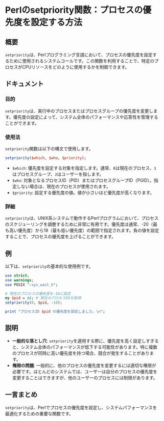 <!--
Meta Description: # Perlのsetpriority関数：プロセスの優先度を設定する方法 ## 概要 `setpriority`は、Perlプログラミング言語において、プロセスの優先度を設定するために使用されるシステムコールです。この関数を利用することで、特定のプロセスがCPUリソースをどのように使用するかを制御で...
Meta Keywords: setpriority, pid, use, perl, which
-->

# Perlのsetpriority関数：プロセスの優先度を設定する方法

## 概要
`setpriority`は、Perlプログラミング言語において、プロセスの優先度を設定するために使用されるシステムコールです。この関数を利用することで、特定のプロセスがCPUリソースをどのように使用するかを制御できます。

## ドキュメント
### 目的
`setpriority`は、実行中のプロセスまたはプロセスグループの優先度を変更します。優先度の設定によって、システム全体のパフォーマンスや応答性を管理することができます。

### 使用法
`setpriority`関数は以下の構文で使用します。

```perl
setpriority($which, $who, $priority);
```

- `$which`: 優先度を設定する対象を指定します。通常、`0`は現在のプロセス、`1`はプロセスグループ、`2`はユーザーを指します。
- `$who`: 対象となるプロセスID（PID）またはプロセスグループID（PGID）。指定しない場合は、現在のプロセスが使用されます。
- `$priority`: 設定する優先度の値。値が小さいほど優先度が高くなります。

### 詳細
`setpriority`は、UNIX系システムで動作するPerlプログラムにおいて、プロセスのスケジューリングを調整するために非常に有用です。優先度は通常、-20（最も高い優先度）から19（最も低い優先度）の範囲で指定されます。負の値を設定することで、プロセスの優先度を上げることができます。

## 例
以下は、`setpriority`の基本的な使用例です。

```perl
use strict;
use warnings;
use POSIX ":sys_wait_h";

# 現在のプロセスの優先度を-10に設定
my $pid = $$; # 現在のプロセスIDを取得
setpriority(0, $pid, -10);

print "プロセスID $pid の優先度を設定しました。\n";
```

## 説明
- **一般的な落とし穴**: `setpriority`を適用する際に、優先度を高く設定しすぎると、システム全体のパフォーマンスが低下する可能性があります。特に複数のプロセスが同時に高い優先度を持つ場合、競合が発生することがあります。
- **権限の問題**: 一般的に、他のプロセスの優先度を変更するには適切な権限が必要です。ほとんどのシステムでは、ユーザーは自分のプロセスの優先度を変更することはできますが、他のユーザーのプロセスには制限があります。

## 一言まとめ
`setpriority`は、Perlでプロセスの優先度を設定し、システムパフォーマンスを最適化するための重要な関数です。